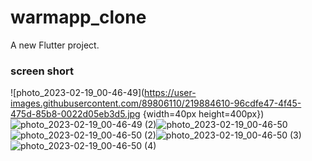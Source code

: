 # warmapp_clone

A new Flutter project.

### screen short
![photo_2023-02-19_00-46-49](https://user-images.githubusercontent.com/89806110/219884610-96cdfe47-4f45-475d-85b8-0022d05eb3d5.jpg {width=40px height=400px})![photo_2023-02-19_00-46-49 (2)](https://user-images.githubusercontent.com/89806110/219884629-2d24ab82-7f20-498a-a576-22f793a053f7.jpg)![photo_2023-02-19_00-46-50](https://user-images.githubusercontent.com/89806110/219884663-4029713c-f619-4efe-9ffa-9be86c190b6d.jpg)![photo_2023-02-19_00-46-50 (2)](https://user-images.githubusercontent.com/89806110/219884669-f9a80510-33af-4009-b650-f12dcacc13e7.jpg)![photo_2023-02-19_00-46-50 (3)](https://user-images.githubusercontent.com/89806110/219884676-050650ec-8ffb-4440-8198-dcb307cc9b94.jpg)![photo_2023-02-19_00-46-50 (4)](https://user-images.githubusercontent.com/89806110/219884678-1d0dc9d0-428e-4276-9b8f-422e35823ede.jpg)






